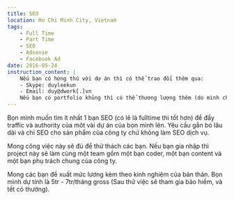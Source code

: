 ```yaml
---
title: SEO
location: Ho Chi Minh City, Vietnam
tags: 
    - Full Time
    - Part Time
    - SEO
    - Adsense
    - Facebook Ad
date: 2016-05-24
instruction_content: |
    Nếu bạn có hứng thú với dự án thì có thể trao đổi thêm qua:
    - Skype: duyleekun
    - Email: duy@dwork[.]vn
    Nếu bạn có portfolio khủng thì có thể thương lượng thêm (do mình chưa tuyển SEO bao giờ nên cũng chỉ dám lấy mức trung bình)"
---
```

Bọn mình muốn tìm ít nhất 1 bạn SEO (có lẽ là fulltime thì tốt hơn) để đẩy traffic và authority của môt vài dự án của bọn mình lên. Yêu cầu gắn bó lâu dài và chỉ SEO cho sản phẩm của công ty chứ không làm SEO dịch vụ.

Mong công việc này sẽ đủ để thử thách các bạn. Nếu bạn gia nhập thì project này sẽ làm cùng một team gồm một bạn coder, một bạn content và một bạn phụ trách chung của công ty.

Mong các bạn đề xuất mức lương kèm theo kinh nghiệm của bản thân. Bọn mình dự tính là 5tr - 7tr/tháng gross (Sau thử việc sẽ tham gia bảo hiểm, và tết có thưởng).